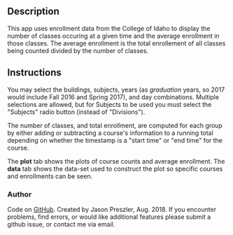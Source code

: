 ## Description
This app uses enrollment data from the College of Idaho to display the number of classes occuring at a given time and the average enrollment in those classes. The average enrollment is the total enrollement of all classes being counted divided by the number of classes.

## Instructions
You may select the buildings, subjects, years (as *graduation* years, so 2017 would include Fall 2016 and Spring 2017), and day combinations. Multiple selections are allowed, but for Subjects to be used you must select the "Subjects" radio button (instead of "Divisions").

The number of classes, and total enrollment, are computed for each group by either adding or subtracting a course's information to a running total depending on whether the timestamp is a "start time" or "end time" for the course.

The **plot** tab shows the plots of course counts and average enrollment. The **data** tab shows the data-set used to construct the plot so specific courses and enrollments can be seen.

### Author
Code on [GitHub](https://github.com/jpreszler/CofI-Shiny/Course_Time/). Created by Jason Preszler, Aug. 2018. If you encounter problems, find errors, or would like additional features please submit a github issue, or contact me via email.
